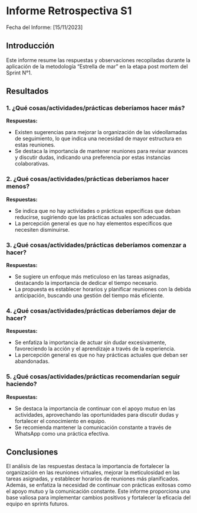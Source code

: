 # Informe Retrospectiva S1

Fecha del Informe: [15/11/2023]

## Introducción
Este informe resume las respuestas y observaciones recopiladas durante la aplicación de la metodología “Estrella de mar” en la etapa post mortem del Sprint N°1.

## Resultados
### 1. ¿Qué cosas/actividades/prácticas deberíamos hacer más?
**Respuestas:**
- Existen sugerencias para mejorar la organización de las videollamadas de seguimiento, lo que indica una necesidad de mayor estructura en estas reuniones.
- Se destaca la importancia de mantener reuniones para revisar avances y discutir dudas, indicando una preferencia por estas instancias colaborativas.

### 2. ¿Qué cosas/actividades/prácticas deberíamos hacer menos?
**Respuestas:**
- Se indica que no hay actividades o prácticas específicas que deban reducirse, sugiriendo que las prácticas actuales son adecuadas.
- La percepción general es que no hay elementos específicos que necesiten disminuirse.

### 3. ¿Qué cosas/actividades/prácticas deberíamos comenzar a hacer?
**Respuestas:**
- Se sugiere un enfoque más meticuloso en las tareas asignadas, destacando la importancia de dedicar el tiempo necesario.
- La propuesta es establecer horarios y planificar reuniones con la debida anticipación, buscando una gestión del tiempo más eficiente.

### 4. ¿Qué cosas/actividades/prácticas deberíamos dejar de hacer?
**Respuestas:**
- Se enfatiza la importancia de actuar sin dudar excesivamente, favoreciendo la acción y el aprendizaje a través de la experiencia.
- La percepción general es que no hay prácticas actuales que deban ser abandonadas.

### 5. ¿Qué cosas/actividades/prácticas recomendarían seguir haciendo?
**Respuestas:**
- Se destaca la importancia de continuar con el apoyo mutuo en las actividades, aprovechando las oportunidades para discutir dudas y fortalecer el conocimiento en equipo.
- Se recomienda mantener la comunicación constante a través de WhatsApp como una práctica efectiva.

## Conclusiones
El análisis de las respuestas destaca la importancia de fortalecer la organización en las reuniones virtuales, mejorar la meticulosidad en las tareas asignadas, y establecer horarios de reuniones más planificados. Además, se enfatiza la necesidad de continuar con prácticas exitosas como el apoyo mutuo y la comunicación constante. Este informe proporciona una base valiosa para implementar cambios positivos y fortalecer la eficacia del equipo en sprints futuros.